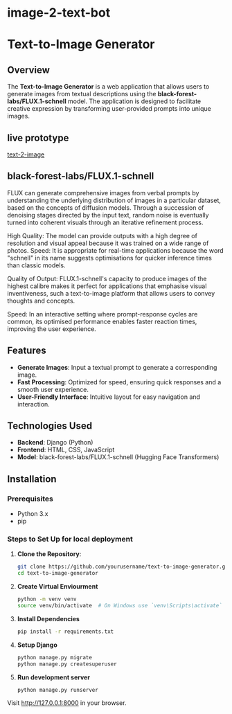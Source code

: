 # image-2-text-bot

# Text-to-Image Generator

## Overview

The **Text-to-Image Generator** is a web application that allows users to generate images from textual descriptions using the **black-forest-labs/FLUX.1-schnell** model. The application is designed to facilitate creative expression by transforming user-provided prompts into unique images.

## live prototype
   [text-2-image](https://image-2-text-bot.vercel.app/)

## black-forest-labs/FLUX.1-schnell
   FLUX can generate comprehensive images from verbal prompts by understanding the underlying distribution of images in a particular dataset, based on the 
   concepts of diffusion models. Through a succession of denoising stages directed by the input text, random noise is eventually turned into coherent visuals 
   through an iterative refinement process.

   High Quality: The model can provide outputs with a high degree of resolution and visual appeal because it was trained on a wide range of photos.
   Speed: It is appropriate for real-time applications because the word "schnell" in its name suggests optimisations for quicker inference times than classic 
   models.

   Quality of Output: FLUX.1-schnell's capacity to produce images of the highest calibre makes it perfect for applications that emphasise visual inventiveness, 
   such a text-to-image platform that allows users to convey thoughts and concepts.

   Speed: In an interactive setting where prompt-response cycles are common, its optimised performance enables faster reaction times, improving the user 
   experience.


## Features

- **Generate Images**: Input a textual prompt to generate a corresponding image.
- **Fast Processing**: Optimized for speed, ensuring quick responses and a smooth user experience.
- **User-Friendly Interface**: Intuitive layout for easy navigation and interaction.

## Technologies Used

- **Backend**: Django (Python)
- **Frontend**: HTML, CSS, JavaScript
- **Model**: black-forest-labs/FLUX.1-schnell (Hugging Face Transformers)

## Installation

### Prerequisites

- Python 3.x
- pip

### Steps to Set Up for local deployment

1. **Clone the Repository**:
   ```bash
   git clone https://github.com/yourusername/text-to-image-generator.git
   cd text-to-image-generator
2. **Create Virtual Enviourment**
   ```bash
   python -m venv venv
   source venv/bin/activate  # On Windows use `venv\Scripts\activate`
3. **Install Dependencies**
   ```bash
   pip install -r requirements.txt
4. **Setup Django**
   ```bash
   python manage.py migrate
   python manage.py createsuperuser
5. **Run development server**
   ```bash
   python manage.py runserver


Visit http://127.0.0.1:8000 in your browser.

